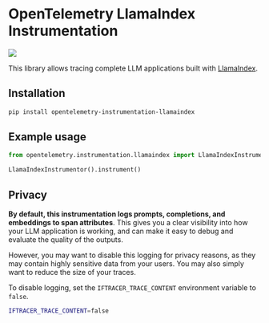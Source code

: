 # OpenTelemetry LlamaIndex Instrumentation

<a href="https://pypi.org/project/opentelemetry-instrumentation-llamaindex/">
    <img src="https://badge.fury.io/py/opentelemetry-instrumentation-llamaindex.svg">
</a>

This library allows tracing complete LLM applications built with [LlamaIndex](https://github.com/run-llama/llama_index).

## Installation

```bash
pip install opentelemetry-instrumentation-llamaindex
```

## Example usage

```python
from opentelemetry.instrumentation.llamaindex import LlamaIndexInstrumentor

LlamaIndexInstrumentor().instrument()
```

## Privacy

**By default, this instrumentation logs prompts, completions, and embeddings to span attributes**. This gives you a clear visibility into how your LLM application is working, and can make it easy to debug and evaluate the quality of the outputs.

However, you may want to disable this logging for privacy reasons, as they may contain highly sensitive data from your users. You may also simply want to reduce the size of your traces.

To disable logging, set the `IFTRACER_TRACE_CONTENT` environment variable to `false`.

```bash
IFTRACER_TRACE_CONTENT=false
```
